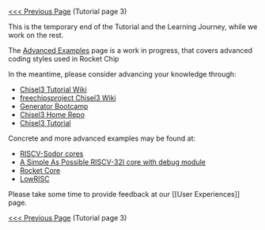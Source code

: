 [<<< Previous Page](Tutorial-page-3) (Tutorial page 3)

This is the temporary end of the Tutorial and the Learning Journey, while we work on the rest.

The [Advanced Examples](Advanced-Examples-of-Using-Chisel) page is a work in progress, that covers advanced coding styles used in Rocket Chip

In the meantime, please consider advancing your knowledge through:
* [Chisel3 Tutorial Wiki](https://github.com/ucb-bar/chisel-tutorial/wiki)
* [freechipsproject Chisel3 Wiki](https://github.com/freechipsproject/chisel3/wiki)
* [Generator Bootcamp](https://github.com/ucb-bar/generator-bootcamp)
* [Chisel3 Home Repo](https://github.com/ucb-bar/chisel3)
* [Chisel3 Tutorial](https://github.com/ucb-bar/chisel-tutorial)

Concrete and more advanced examples may be found at:

* [RISCV-Sodor cores](https://github.com/librecores/riscv-sodor)
* [A Simple As Possible RISCV-32I core with debug module](https://github.com/watz0n/learn-rv32i-asap)
* [Rocket Core](https://github.com/freechipsproject/rocket-chip)
* [LowRISC](http://www.lowrisc.org/)

Please take some time to provide feedback at our [[User Experiences]] page.

[<<< Previous Page](Tutorial-page-3) (Tutorial page 3)
